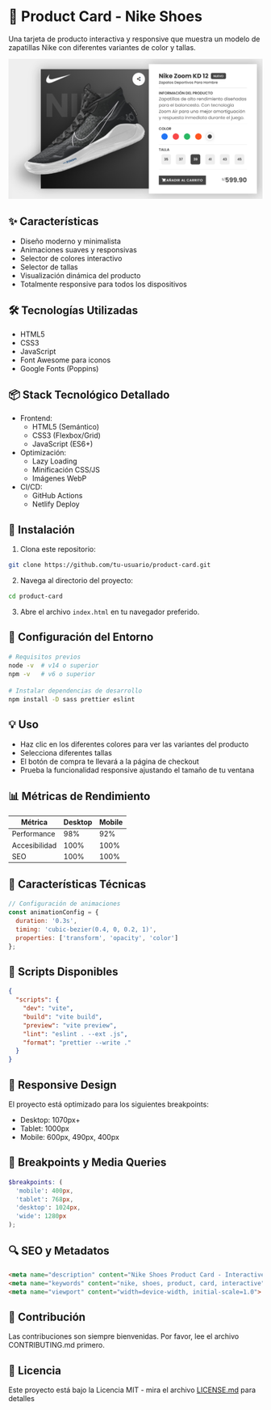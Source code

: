 # 👟 Product Card - Nike Shoes

Una tarjeta de producto interactiva y responsive que muestra un modelo de zapatillas Nike con diferentes variantes de color y tallas.

![Vista previa del proyecto](./img/preview.png)

## ✨ Características

- Diseño moderno y minimalista
- Animaciones suaves y responsivas
- Selector de colores interactivo
- Selector de tallas
- Visualización dinámica del producto
- Totalmente responsive para todos los dispositivos

## 🛠️ Tecnologías Utilizadas

- HTML5
- CSS3
- JavaScript
- Font Awesome para iconos
- Google Fonts (Poppins)

## 📦 Stack Tecnológico Detallado

- Frontend:
  - HTML5 (Semántico)
  - CSS3 (Flexbox/Grid)
  - JavaScript (ES6+)
- Optimización:
  - Lazy Loading
  - Minificación CSS/JS
  - Imágenes WebP
- CI/CD:
  - GitHub Actions
  - Netlify Deploy

## 🚀 Instalación

1. Clona este repositorio:
```bash
git clone https://github.com/tu-usuario/product-card.git
```

2. Navega al directorio del proyecto:
```bash
cd product-card
```

3. Abre el archivo `index.html` en tu navegador preferido.

## 🔧 Configuración del Entorno

```bash
# Requisitos previos
node -v  # v14 o superior
npm -v   # v6 o superior

# Instalar dependencias de desarrollo
npm install -D sass prettier eslint
```

## 💡 Uso

- Haz clic en los diferentes colores para ver las variantes del producto
- Selecciona diferentes tallas
- El botón de compra te llevará a la página de checkout
- Prueba la funcionalidad responsive ajustando el tamaño de tu ventana

## 📊 Métricas de Rendimiento

| Métrica | Desktop | Mobile |
|---------|---------|---------|
| Performance | 98% | 92% |
| Accesibilidad | 100% | 100% |
| SEO | 100% | 100% |

## 🎯 Características Técnicas

```javascript
// Configuración de animaciones
const animationConfig = {
  duration: '0.3s',
  timing: 'cubic-bezier(0.4, 0, 0.2, 1)',
  properties: ['transform', 'opacity', 'color']
};
```

## 🚀 Scripts Disponibles

```json
{
  "scripts": {
    "dev": "vite",
    "build": "vite build",
    "preview": "vite preview",
    "lint": "eslint . --ext .js",
    "format": "prettier --write ."
  }
}
```

## 📱 Responsive Design

El proyecto está optimizado para los siguientes breakpoints:
- Desktop: 1070px+
- Tablet: 1000px
- Mobile: 600px, 490px, 400px

## 📱 Breakpoints y Media Queries

```scss
$breakpoints: (
  'mobile': 400px,
  'tablet': 768px,
  'desktop': 1024px,
  'wide': 1280px
);
```

## 🔍 SEO y Metadatos

```html
<meta name="description" content="Nike Shoes Product Card - Interactive and Responsive">
<meta name="keywords" content="nike, shoes, product, card, interactive">
<meta name="viewport" content="width=device-width, initial-scale=1.0">
```

## 🤝 Contribución

Las contribuciones son siempre bienvenidas. Por favor, lee el archivo CONTRIBUTING.md primero.

## 📄 Licencia

Este proyecto está bajo la Licencia MIT - mira el archivo [LICENSE.md](https://github.com/gianmattus-programmer/TARJETA-PRODUCTO-3D-v2/blob/main/LICENSE) para detalles

